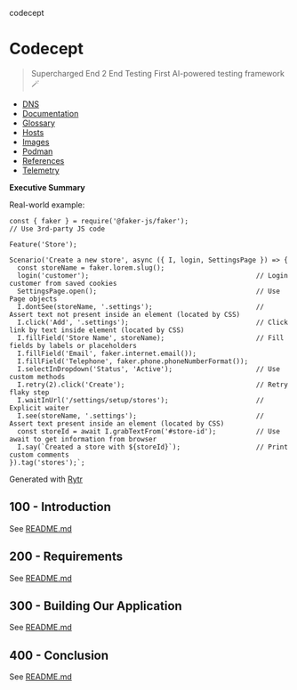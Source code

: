 codecept
# Codecept

> Supercharged End 2 End Testing
> First AI-powered testing framework 🪄

- [DNS](./DNS.md)
- [Documentation](./DOCUMENTATION.md)
- [Glossary](./GLOSSARY.md)
- [Hosts](./HOSTS.md)
- [Images](./IMAGES.md)
- [Podman](./PODMAN.md)
- [References](./REFERENCES.md)
- [Telemetry](./TELEMETRY.md)

**Executive Summary**

Real-world example:

```
const { faker } = require('@faker-js/faker');                               // Use 3rd-party JS code

Feature('Store');

Scenario('Create a new store', async ({ I, login, SettingsPage }) => {
  const storeName = faker.lorem.slug();
  login('customer');                                          // Login customer from saved cookies
  SettingsPage.open();                                        // Use Page objects
  I.dontSee(storeName, '.settings');                          // Assert text not present inside an element (located by CSS)
  I.click('Add', '.settings');                                // Click link by text inside element (located by CSS)
  I.fillField('Store Name', storeName);                       // Fill fields by labels or placeholders
  I.fillField('Email', faker.internet.email());
  I.fillField('Telephone', faker.phone.phoneNumberFormat());
  I.selectInDropdown('Status', 'Active');                     // Use custom methods
  I.retry(2).click('Create');                                 // Retry flaky step
  I.waitInUrl('/settings/setup/stores');                      // Explicit waiter
  I.see(storeName, '.settings');                              // Assert text present inside an element (located by CSS)
  const storeId = await I.grabTextFrom('#store-id');          // Use await to get information from browser
  I.say(`Created a store with ${storeId}`);                   // Print custom comments
}).tag('stores');`;
```

Generated with [Rytr](https://app.rytr.me)

## 100 - Introduction

See [README.md](./100/README.md)

## 200 - Requirements

See [README.md](./200/README.md)

## 300 - Building Our Application

See [README.md](./300/README.md)

## 400 - Conclusion

See [README.md](./400/README.md)
